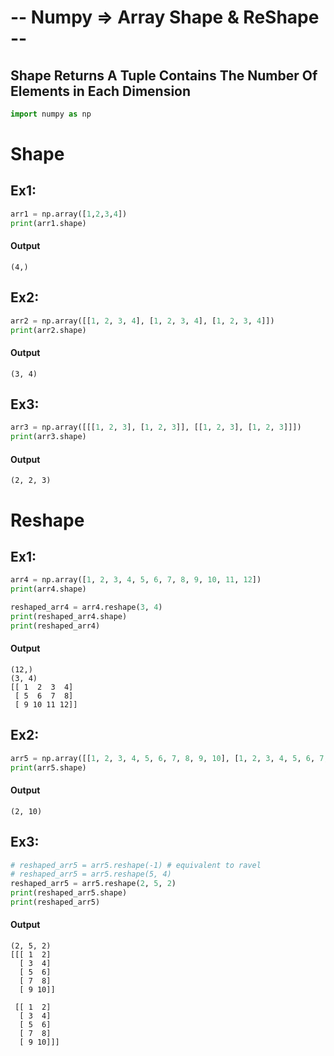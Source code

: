 # -- Numpy => Array Shape & ReShape --
 Shape Returns A Tuple Contains The Number Of Elements in Each Dimension
 ----------------------------------------------
```python []
import numpy as np
```
# Shape
## Ex1:
```python []
arr1 = np.array([1,2,3,4])
print(arr1.shape)   
```
#### Output
```
(4,)
```
## Ex2:
```python []
arr2 = np.array([[1, 2, 3, 4], [1, 2, 3, 4], [1, 2, 3, 4]])
print(arr2.shape)   
```
#### Output
```
(3, 4)
```
## Ex3:

```python []
arr3 = np.array([[[1, 2, 3], [1, 2, 3]], [[1, 2, 3], [1, 2, 3]]])
print(arr3.shape)    
```
#### Output
```
(2, 2, 3)
```

# Reshape
## Ex1:
```python []
arr4 = np.array([1, 2, 3, 4, 5, 6, 7, 8, 9, 10, 11, 12])
print(arr4.shape)   

reshaped_arr4 = arr4.reshape(3, 4)
print(reshaped_arr4.shape) 
print(reshaped_arr4)

```
#### Output
```
(12,)
(3, 4)
[[ 1  2  3  4]
 [ 5  6  7  8]
 [ 9 10 11 12]]
```
## Ex2:
```python []
arr5 = np.array([[1, 2, 3, 4, 5, 6, 7, 8, 9, 10], [1, 2, 3, 4, 5, 6, 7, 8, 9, 10]])
print(arr5.shape) 
```
#### Output
```
(2, 10)
```
## Ex3:
```python []
# reshaped_arr5 = arr5.reshape(-1) # equivalent to ravel
# reshaped_arr5 = arr5.reshape(5, 4)
reshaped_arr5 = arr5.reshape(2, 5, 2) 
print(reshaped_arr5.shape)   
print(reshaped_arr5)
```
#### Output
```
(2, 5, 2)
[[[ 1  2]
  [ 3  4]
  [ 5  6]
  [ 7  8]
  [ 9 10]]

 [[ 1  2]
  [ 3  4]
  [ 5  6]
  [ 7  8]
  [ 9 10]]]
```